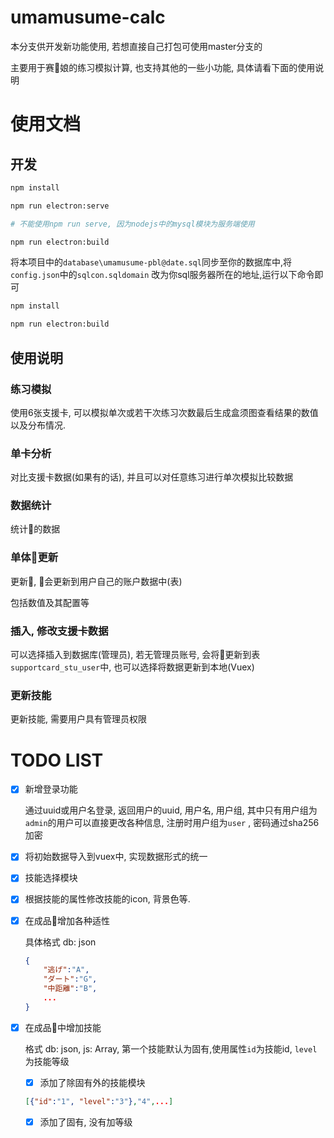 <!--
 * @Author: your name
 * @Date: 2021-06-15 17:31:46
 * @LastEditTime: 2021-08-25 13:39:14
 * @LastEditors: Akarichan
 * @Description: In User Settings Edit
 * @FilePath: \umamusume-databaseh:\Electron\electron-vue\umamusume-calc\README.md
-->
# umamusume-calc

本分支供开发新功能使用, 若想直接自己打包可使用master分支的

主要用于赛🐎娘的练习模拟计算, 也支持其他的一些小功能, 具体请看下面的使用说明


# 使用文档

## 开发

```bash
npm install

npm run electron:serve

# 不能使用npm run serve, 因为nodejs中的mysql模块为服务端使用

npm run electron:build
```

将本项目中的`database\umamusume-pbl@date.sql`同步至你的数据库中,将`config.json`中的`sqlcon.sqldomain` 改为你sql服务器所在的地址,运行以下命令即可

```bash
npm install

npm run electron:build
```

## 使用说明

### **练习模拟**

使用6张支援卡, 可以模拟单次或若干次练习次数最后生成盒须图查看结果的数值以及分布情况.

### **单卡分析**

对比支援卡数据(如果有的话), 并且可以对任意练习进行单次模拟比较数据

### **数据统计**

统计🐎的数据

### **单体🐎更新**

更新🐎, 🐎会更新到用户自己的账户数据中(表)

包括数值及其配置等

### **插入, 修改支援卡数据**

可以选择插入到数据库(管理员), 若无管理员账号, 会将🐎更新到表 `supportcard_stu_user`中, 也可以选择将数据更新到本地(Vuex)

### **更新技能**

更新技能, 需要用户具有管理员权限

# TODO LIST

- [x]  新增登录功能

    通过uuid或用户名登录, 返回用户的uuid, 用户名, 用户组, 其中只有用户组为`admin`的用户可以直接更改各种信息, 注册时用户组为`user` , 密码通过sha256加密

- [x]  将初始数据导入到vuex中, 实现数据形式的统一
- [x]  技能选择模块
- [x]  根据技能的属性修改技能的icon, 背景色等.
- [x]  在成品🐎增加各种适性

    具体格式 db: json

    ```json
    {
    	"逃げ":"A",
    	"ダート":"G",
    	"中距離":"B",
    	...
    }
    ```

- [x]  在成品🐎中增加技能

    格式 db: json, js: Array, 第一个技能默认为固有,使用属性`id`为技能id, `level`为技能等级
    - [x] 添加了除固有外的技能模块
    ```json
    [{"id":"1", "level":"3"},"4",...]
    ```
    - [x] 添加了固有, 没有加等级
